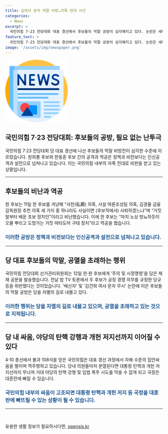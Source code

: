```yaml
---
title: 김여사 문자 막말 비방…자폭 전대 사건
categories:
  - News
excerpt: >
  국민의힘 7·23 전당대회 대표 경선에서 후보들의 막말 공방이 심각해지고 있다. 논란은 세대, 경향, 성향에 따라 당 내부에서 번지며 당 명예를 훼손시키고 있다. 후보들은 자해 수준의 집안싸움을 멈추고 정책·비전 경쟁으로 방향을 전환해야 할 것
feature_text: >
  국민의힘 7·23 전당대회 대표 경선에서 후보들의 막말 공방이 심각해지고 있다. 논란은 세대, 경향, 성향에 따라 당 내부에서 번지며 당 명예를 훼손시키고 있다. 후보들은 자해 수준의 집안싸움을 멈추고 정책·비전 경쟁으로 방향을 전환해야 할 것
image: '/assets/img/newspaper.png'
---
```


<p><img src="/assets/img/newspaper.png" alt="kimp 속보" /></p>

<h2>국민의힘 7·23 전당대회: 후보들의 공방, 필요 없는 난투극</h2>

<p data-ke-size="size16">국민의힘 7·23 전당대회 당 대표 경선에 나선 후보들의 막말 비방전이 심각한 수준에 이르렀습니다. 원희룡 후보와 한동훈 후보 간의 공격과 역공은 정책과 비전보다는 인신공격과 설전으로 넘쳐나고 있습니다. 이는 국민의힘 내부의 자폭 전대로 비판을 받고 있는 상황입니다.</p>

<hr>

<h2 data-ke-size="size26">후보들의 비난과 역공</h2>

<p>원 후보는 11일 한 후보를 겨냥해 “사천(私薦) 의혹, 사설 여론조성팀 의혹, 김경율 금융감독원장 추천 의혹 세 가지 중 하나라도 사실이면 (후보직에서) 사퇴하겠느냐”며 “거짓말부터 배운 초보 정치인”이라고 비난했습니다. 이에 한 후보는 “마치 노상 방뇨하듯이 오물 뿌리고 도망가는 거짓 마타도어 구태 정치”라고 역공을 했습니다.</p>

<h3><b><span style="color: #1a5490;">이러한 공방은 정책과 비전보다는 인신공격과 설전으로 넘쳐나고 있습니다.</span></b></h3>

<hr>

<h2 data-ke-size="size26">당 대표 후보들의 막말, 공멸을 초래하는 행위</h2>

<p>국민의힘 전당대회 선거관리위원회는 12일 한·원 후보에게 ‘주의 및 시정명령’을 담은 제재 공문을 발송했습니다. 전날 밤 TV 토론에서 두 후보가 공정 경쟁 의무를 규정한 당규 등을 위반했다는 것이었습니다. '배신자' 및 '김건희 여사 문자 무시' 논란에 이은 후보들의 막말 공방은 당을 자멸의 길로 내몰고 있다.</p>

<h3><b><span style="color: #1a5490;">이러한 행위는 당을 자멸의 길로 내몰고 있으며, 공멸을 초래하고 있는 것으로 지적됩니다.</span></b></h3>

<hr>

<h2 data-ke-size="size26">당 내 싸움, 야당의 탄핵 강행과 개헌 저지선까지 이어질 수 있다</h2>

<p>4·10 총선에서 불과 108석을 얻은 국민의힘은 대표 경선 과정에서 자해 수준의 집안싸움을 벌이며 역주행하고 있습니다. 당내 의원들마저 분열된다면 대통령 탄핵과 개헌 저지선까지 무너져 거대 야당의 탄핵 강행 및 입법 폭주 시도를 막을 수 없게 되고 국정은 대혼란에 빠질 수 있습니다.</p>

<h3><b><span style="color: #1a5490;">국민의힘 내부의 싸움이 고조되면 대통령 탄핵과 개헌 저지 등 국정을 대혼란에 빠뜨릴 수 있는 상황이 될 수 있습니다.</span></b></h3>

<hr>

<p data-ke-size="size16">&nbsp;</p>
유용한 생활 정보가 필요하시다면, <a href="https://opensis.kr" rel="dofollow">opensis.kr</a>


